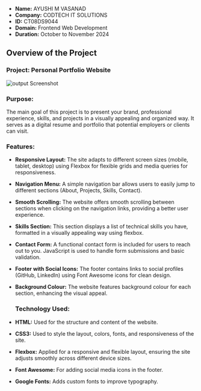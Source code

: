 - **Name:** AYUSHI M VASANAD
- **Company:** CODTECH IT SOLUTIONS
- **ID:** CT08DS9044
- **Domain:** Frontend Web Development
- **Duration:** October to November 2024



## Overview of the Project

### Project: Personal Portfolio Website

![output Screenshot](https://github.com/user-attachments/assets/a4c14446-c7ff-4d42-8832-d0b961b08faf)


### Purpose:
The main goal of this project is to present your brand, professional experience, skills, and projects in a visually appealing and organized way. It serves as a digital resume and portfolio that potential employers or clients can visit.

### Features:
- **Responsive Layout:** The site adapts to different screen sizes (mobile, tablet, desktop) using Flexbox for flexible grids and media queries for responsiveness.
- **Navigation Menu:** A simple navigation bar allows users to easily jump to different sections (About, Projects, Skills, Contact).
- **Smooth Scrolling:** The website offers smooth scrolling between sections when clicking on the navigation links, providing a better user experience.
- **Skills Section:** This section displays a list of technical skills you have, formatted in a visually appealing way using flexbox.
- **Contact Form:** A functional contact form is included for users to reach out to you. JavaScript is used to handle form submissions and basic validation.
- **Footer with Social Icons:** The footer contains links to  social profiles (GitHub, LinkedIn) using Font Awesome icons for clean design.
- **Background Colour:** The website features background colour for each section, enhancing the visual appeal.

  ### Technology Used:
- **HTML:** Used for the structure and content of the website.
- **CSS3:** Used to style the layout, colors, fonts, and responsiveness of the site.
- **Flexbox:** Applied for a responsive and flexible layout, ensuring the site adjusts smoothly across different device sizes.
- **Font Awesome:** For adding social media icons in the footer.
- **Google Fonts:** Adds custom fonts to improve typography.

